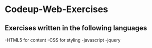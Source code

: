 # Codeup-Web-Exercises

## Exercises written in the following languages

-HTML5 for content
-CSS for styling
-javascript
-jquery
